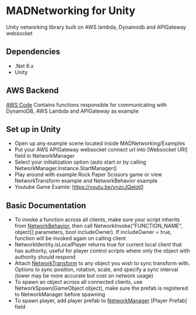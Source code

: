 # MADNetworking for Unity
Unity networking library built on AWS lambda, Dynamodb and APIGateway websocket

## Dependencies
- .Net 6.x
- Unity

## AWS Backend
[AWS Code](https://github.com/MadkevOP7/MADNetworking/tree/main/MADNetworking.AWS)
Contains functions responsible for communicating with DynamoDB, AWS Lambda and APIGateway as example

## Set up in Unity
- Open up any example scene located inside MADNetworking/Examples
- Put your AWS APIGateway websocket connect url into [Websocket URl] field in NetworkManager
- Select your initialization option (auto start or by calling NetworkManager.Instance.StartManager()
- Play around with example Rock Paper Scissors game or view NetworkTransform example and NetworkBehavior example
- Youtube Game Examle: https://youtu.be/vnzcJQelot0

## Basic Documentation
- To invoke a function across all clients, make sure your script inherits from [NetworkBehavior](https://github.com/MadkevOP7/MADNetworking/blob/main/MAD%20Networking/Core/NetworkBehaviour.cs), then call NetworkInvoke("FUNCTION_NAME", object[] parameters, bool includeOwner). If includeOwner = true, function will be invoked again on calling client
- NetworkIdentity.isLocalPlayer returns true for current local client that has authority, useful for player control scripts where only the object with authority should respond
- Attach [NetworkTransform](https://github.com/MadkevOP7/MADNetworking/blob/main/MAD%20Networking/Core/Components/NetworkTransform.cs) to any object you wish to sync transform with. Options to sync position, rotation, scale, and specify a sync interval (lower may be more accurate but cost on network usage)
- To spawn an object across all connected clients, use NetworkSpawn(GameObject object), make sure the prefab is registered to NetworkManager before spawning
- To spawn player, add player prefab to [NetworkManager](https://github.com/MadkevOP7/MADNetworking/blob/main/MAD%20Networking/Core/NetworkManager.cs) [Player Prefab] field

